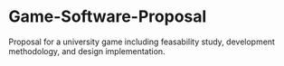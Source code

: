 # Game-Software-Proposal

Proposal for a university game including feasability study, development methodology, and design implementation. 
